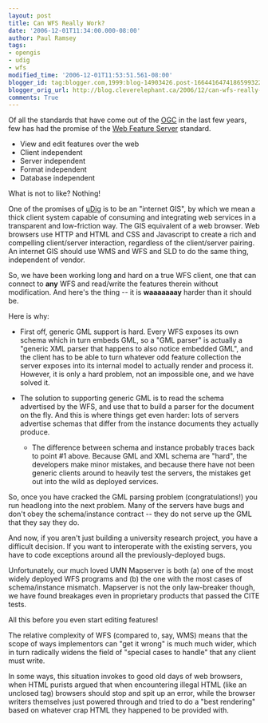 ```yaml
---
layout: post
title: Can WFS Really Work?
date: '2006-12-01T11:34:00.000-08:00'
author: Paul Ramsey
tags:
- opengis
- udig
- wfs
modified_time: '2006-12-01T11:53:51.561-08:00'
blogger_id: tag:blogger.com,1999:blog-14903426.post-1664416474186599322
blogger_orig_url: http://blog.cleverelephant.ca/2006/12/can-wfs-really-work.html
comments: True
---
```


Of all the standards that have come out of the [OGC](http://www.opengeospatial.org) in the last few years, few has had the promise of the [Web Feature Server](http://www.opengeospatial.org/standards/wfs) standard.

* View and edit features over the web
* Client independent
* Server independent
* Format independent
* Database independent

What is not to like? Nothing!

One of the promises of [uDig](http://udig.refractions.net) is to be an "internet GIS", by which we mean a thick client system capable of consuming and integrating web services in a transparent and low-friction way.  The GIS equivalent of a web browser.  Web browsers use HTTP and HTML and CSS and Javascript to create a rich and compelling client/server interaction, regardless of the client/server pairing.  An internet GIS should use WMS and WFS and SLD to do the same thing, independent of vendor.

So, we have been working long and hard on a true WFS client, one that can connect to **any** WFS and read/write the features therein without modification.  And here's the thing -- it is **waaaaaaay** harder than it should be.

Here is why:

* First off, generic GML support is hard.  Every WFS exposes its own schema which in turn embeds GML, so a "GML parser" is actually a "generic XML parser that happens to also notice embedded GML", and the client has to be able to turn whatever odd feature collection the server exposes into its internal model to actually render and process it.  However, it is only a hard problem, not an impossible one, and we have solved it.
* The solution to supporting generic GML is to read the schema advertised by the WFS, and use that to build a parser for the document on the fly.  And this is where things get even harder: lots of servers advertise schemas that differ from the instance documents they actually produce.

    * The difference between schema and instance probably traces back to point #1 above. Because GML and XML schema are "hard", the developers make minor mistakes, and because there have not been generic clients around to heavily test the servers, the mistakes get out into the wild as deployed services.

So, once you have cracked the GML parsing problem (congratulations!) you run headlong into the next problem. Many of the servers have bugs and don't obey the schema/instance contract -- they do not serve up the GML that they say they do.

And now, if you aren't just building a university research project, you have a difficult decision. If you want to interoperate with the existing servers, you have to code exceptions around all the previously-deployed bugs.  

Unfortunately, our much loved UMN Mapserver is both (a) one of the most widely deployed WFS programs and (b) the one with the most cases of schema/instance mismatch.  Mapserver is not the only law-breaker though, we have found breakages even in proprietary products that passed the CITE tests.

All this before you even start editing features!

The relative complexity of WFS (compared to, say, WMS) means that the scope of ways implementors can "get it wrong" is much much wider, which in turn radically widens the field of "special cases to handle" that any client must write.

In some ways, this situation invokes to good old days of web browsers, when HTML purists argued that when encountering illegal HTML (like an unclosed tag) browsers should stop and spit up an error, while the browser writers themselves just powered through and tried to do a "best rendering" based on whatever crap HTML they happened to be provided with.